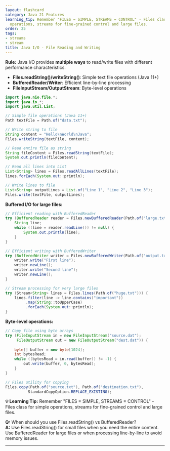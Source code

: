 ```yaml
---
layout: flashcard
category: Java 21 Features
learning_tip: Remember "FILES = SIMPLE, STREAMS = CONTROL" - Files class for simple
  operations, streams for fine-grained control and large files.
order: 25
tags:
- streams
- stream
title: Java I/O - File Reading and Writing
---
```



**Rule:** Java I/O provides **multiple ways** to read/write files with different performance characteristics.

- **Files.readString()/writeString()**: Simple text file operations (Java 11+)
- **BufferedReader/Writer**: Efficient line-by-line processing
- **FileInputStream/OutputStream**: Byte-level operations

```java
import java.nio.file.*;
import java.io.*;
import java.util.List;

// Simple file operations (Java 11+)
Path textFile = Path.of("data.txt");

// Write string to file
String content = "Hello\nWorld\nJava";
Files.writeString(textFile, content);

// Read entire file as string
String fileContent = Files.readString(textFile);
System.out.println(fileContent);

// Read all lines into List
List<String> lines = Files.readAllLines(textFile);
lines.forEach(System.out::println);

// Write lines to file
List<String> outputLines = List.of("Line 1", "Line 2", "Line 3");
Files.write(textFile, outputLines);
```

**Buffered I/O for large files:**
```java
// Efficient reading with BufferedReader
try (BufferedReader reader = Files.newBufferedReader(Path.of("large.txt"))) {
    String line;
    while ((line = reader.readLine()) != null) {
        System.out.println(line);
    }
}

// Efficient writing with BufferedWriter
try (BufferedWriter writer = Files.newBufferedWriter(Path.of("output.txt"))) {
    writer.write("First line");
    writer.newLine();
    writer.write("Second line");
    writer.newLine();
}

// Stream processing for very large files
try (Stream<String> lines = Files.lines(Path.of("huge.txt"))) {
    lines.filter(line -> line.contains("important"))
         .map(String::toUpperCase)
         .forEach(System.out::println);
}
```

**Byte-level operations:**
```java
// Copy file using byte arrays
try (FileInputStream in = new FileInputStream("source.dat");
     FileOutputStream out = new FileOutputStream("dest.dat")) {
    
    byte[] buffer = new byte[1024];
    int bytesRead;
    while ((bytesRead = in.read(buffer)) != -1) {
        out.write(buffer, 0, bytesRead);
    }
}

// Files utility for copying
Files.copy(Path.of("source.txt"), Path.of("destination.txt"), 
          StandardCopyOption.REPLACE_EXISTING);
```

**💡 Learning Tip:** Remember "FILES = SIMPLE, STREAMS = CONTROL" - Files class for simple operations, streams for fine-grained control and large files.

**Q:** When should you use Files.readString() vs BufferedReader?  
**A:** Use Files.readString() for small files when you need the entire content. Use BufferedReader for large files or when processing line-by-line to avoid memory issues.

---
